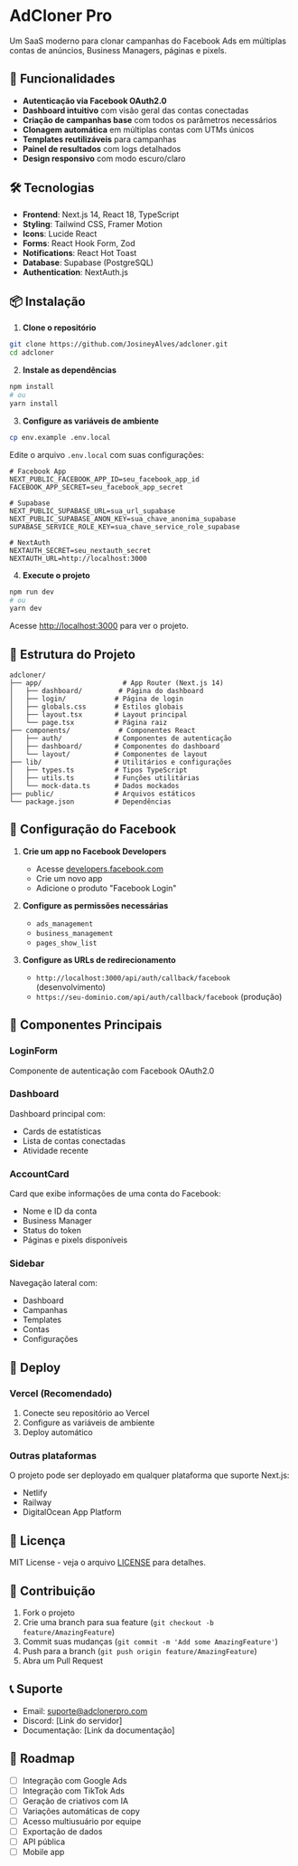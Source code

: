 # AdCloner Pro

Um SaaS moderno para clonar campanhas do Facebook Ads em múltiplas contas de anúncios, Business Managers, páginas e pixels.

## 🚀 Funcionalidades

- **Autenticação via Facebook OAuth2.0**
- **Dashboard intuitivo** com visão geral das contas conectadas
- **Criação de campanhas base** com todos os parâmetros necessários
- **Clonagem automática** em múltiplas contas com UTMs únicos
- **Templates reutilizáveis** para campanhas
- **Painel de resultados** com logs detalhados
- **Design responsivo** com modo escuro/claro

## 🛠️ Tecnologias

- **Frontend**: Next.js 14, React 18, TypeScript
- **Styling**: Tailwind CSS, Framer Motion
- **Icons**: Lucide React
- **Forms**: React Hook Form, Zod
- **Notifications**: React Hot Toast
- **Database**: Supabase (PostgreSQL)
- **Authentication**: NextAuth.js

## 📦 Instalação

1. **Clone o repositório**
```bash
git clone https://github.com/JosineyAlves/adcloner.git
cd adcloner
```

2. **Instale as dependências**
```bash
npm install
# ou
yarn install
```

3. **Configure as variáveis de ambiente**
```bash
cp env.example .env.local
```

Edite o arquivo `.env.local` com suas configurações:
```env
# Facebook App
NEXT_PUBLIC_FACEBOOK_APP_ID=seu_facebook_app_id
FACEBOOK_APP_SECRET=seu_facebook_app_secret

# Supabase
NEXT_PUBLIC_SUPABASE_URL=sua_url_supabase
NEXT_PUBLIC_SUPABASE_ANON_KEY=sua_chave_anonima_supabase
SUPABASE_SERVICE_ROLE_KEY=sua_chave_service_role_supabase

# NextAuth
NEXTAUTH_SECRET=seu_nextauth_secret
NEXTAUTH_URL=http://localhost:3000
```

4. **Execute o projeto**
```bash
npm run dev
# ou
yarn dev
```

Acesse [http://localhost:3000](http://localhost:3000) para ver o projeto.

## 📁 Estrutura do Projeto

```
adcloner/
├── app/                    # App Router (Next.js 14)
│   ├── dashboard/         # Página do dashboard
│   ├── login/            # Página de login
│   ├── globals.css       # Estilos globais
│   ├── layout.tsx        # Layout principal
│   └── page.tsx          # Página raiz
├── components/            # Componentes React
│   ├── auth/             # Componentes de autenticação
│   ├── dashboard/        # Componentes do dashboard
│   └── layout/           # Componentes de layout
├── lib/                  # Utilitários e configurações
│   ├── types.ts          # Tipos TypeScript
│   ├── utils.ts          # Funções utilitárias
│   └── mock-data.ts      # Dados mockados
├── public/               # Arquivos estáticos
└── package.json          # Dependências
```

## 🔧 Configuração do Facebook

1. **Crie um app no Facebook Developers**
   - Acesse [developers.facebook.com](https://developers.facebook.com)
   - Crie um novo app
   - Adicione o produto "Facebook Login"

2. **Configure as permissões necessárias**
   - `ads_management`
   - `business_management`
   - `pages_show_list`

3. **Configure as URLs de redirecionamento**
   - `http://localhost:3000/api/auth/callback/facebook` (desenvolvimento)
   - `https://seu-dominio.com/api/auth/callback/facebook` (produção)

## 🎨 Componentes Principais

### LoginForm
Componente de autenticação com Facebook OAuth2.0

### Dashboard
Dashboard principal com:
- Cards de estatísticas
- Lista de contas conectadas
- Atividade recente

### AccountCard
Card que exibe informações de uma conta do Facebook:
- Nome e ID da conta
- Business Manager
- Status do token
- Páginas e pixels disponíveis

### Sidebar
Navegação lateral com:
- Dashboard
- Campanhas
- Templates
- Contas
- Configurações

## 🚀 Deploy

### Vercel (Recomendado)
1. Conecte seu repositório ao Vercel
2. Configure as variáveis de ambiente
3. Deploy automático

### Outras plataformas
O projeto pode ser deployado em qualquer plataforma que suporte Next.js:
- Netlify
- Railway
- DigitalOcean App Platform

## 📝 Licença

MIT License - veja o arquivo [LICENSE](LICENSE) para detalhes.

## 🤝 Contribuição

1. Fork o projeto
2. Crie uma branch para sua feature (`git checkout -b feature/AmazingFeature`)
3. Commit suas mudanças (`git commit -m 'Add some AmazingFeature'`)
4. Push para a branch (`git push origin feature/AmazingFeature`)
5. Abra um Pull Request

## 📞 Suporte

- Email: suporte@adclonerpro.com
- Discord: [Link do servidor]
- Documentação: [Link da documentação]

## 🔮 Roadmap

- [ ] Integração com Google Ads
- [ ] Integração com TikTok Ads
- [ ] Geração de criativos com IA
- [ ] Variações automáticas de copy
- [ ] Acesso multiusuário por equipe
- [ ] Exportação de dados
- [ ] API pública
- [ ] Mobile app
